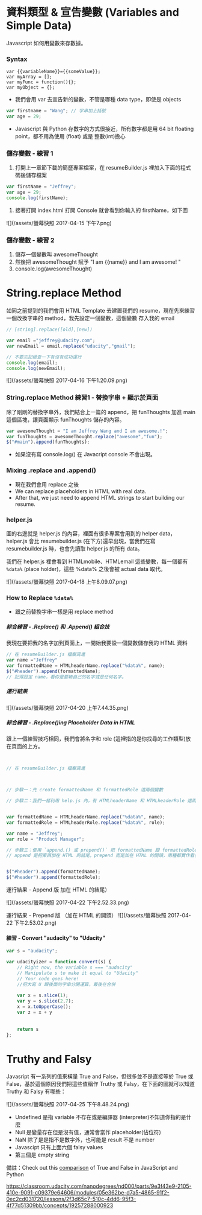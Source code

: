 # 資料類型 & 宣告變數 \(Variables and Simple Data\)

Javascript 如何用變數來存數據。

### Syntax

```
var {{variableName}}={{someValue}};
var myArray = [];
var myFunc = function(){};
var myObject = {};
```

* 我們會用 var 去宣告新的變數，不管是哪種 data type，即使是 objects

```js
var firstname = "Wang"; // 字串加上括號
var age = 29;
```

* Javascript 與 Python 存數字的方式很接近，所有數字都是用 64 bit floating point，都不用為使用 \(float\) 或是 整數\(int\)擔心

### 儲存變數 - 練習 1

1. 打開上一章節下載的簡歷專案檔案，在 resumeBuilder.js 裡加入下面的程式碼後儲存檔案

```js
var firstName = "Jeffrey";
var age = 29;
console.log(firstName);
```

1. 接著打開 index.html 打開 Console 就會看到你輸入的 firstName，如下圖

![](/assets/螢幕快照 2017-04-15 下午7.png)

### 儲存變數 - 練習 2

1. 儲存一個變數叫 awesomeThought
2. 然後把 awesomeThought 賦予 "I am {{name}} and I am awesome! "
3. console.log\(awesomeThought\)


# String.replace Method

如同之前提到的我們會用 HTML Template 去建置我們的 resume，現在先來練習一個改換字串的 method，我先設定一個變數，這個變數
存入我的 email




```javascript
// [string].replace([old],[new])

var email ="jeffrey@udacity.com";
var newEmail = email.replace("udacity","gmail");

// 不要忘記檢查一下有沒有成功運行
console.log(email);
console.log(newEmail);
```

![](/assets/螢幕快照 2017-04-16 下午1.20.09.png)


### String.replace Method 練習1 - 替換字串 + 顯示於頁面

除了剛剛的替換字串外，我們結合上一篇的 append，把 funThoughts 加進 main 這個區塊，讓頁面顯示 funThoughts 儲存的內容。

```javascript
var awesomeThought = "I am Jeffrey Wang and I am awesome.!";
var funThoughts = awesomeThought.replace("awesome","fun");
$("#main").append(funThoughts);
```
* 如果沒有寫 console.log() 在 Javacript console 不會出現。

### Mixing .replace and .append()
* 現在我們會用 replace 之後
 *  We can replace placeholders in HTML with real data.
 *  After that, we just need to append HTML strings to start building our resume.

### helper.js

圖的右邊就是 helper.js 的內容，裡面有很多專案會用到的 helper data，helper.js 會比 resumebuilder.js (在下方)還早出現，當我們在寫 resumebuilder.js 時，也會先讀取 helper.js 的所有 data。

我們在 helper.js 裡會看到 HTMLmobile、HTMLemail 這些變數，每一個都有 `%data%` (place holder)，這些 %data% 之後會被 actual data 取代。

![](/assets/螢幕快照 2017-04-18 上午8.09.07.png)

### How to Replace `%data%` 
* 跟之前替換字串一樣是用 replace method

##### 綜合練習 - .Replace() 和 .Append() 組合技
我現在要把我的名字加到頁面上，一開始我要設一個變數儲存我的 HTML 資料

```javascript
// 在 resumeBuilder.js 檔案寫進
var name ="Jeffrey"
var formattedName = HTMLheaderName.replace("%data%", name);
$("#header").append(formattedName);
// 記得設定 name，看你是要填自己的名字或是任何名字。
```
##### 運行結果
![](/assets/螢幕快照 2017-04-20 上午7.44.35.png)


##### 綜合練習 - .Replace()ing Placeholder Data in HTML
跟上一個練習技巧相同，我們會將名字和 role (這裡指的是你找尋的工作類型)放在頁面的上方。

```javascript


// 在 resumeBuilder.js 檔案寫進



// 步驟一：先 create formattedName 和 formattedRole 這兩個變數

// 步驟二：我們一樣利用 help.js 內，有 HTMLheaderName 和 HTMLheaderRole 這兩個 HTML strings，我們用replace method 把 HTML strings 內的 `%data%` 替換成你的 name 跟 role 


var formattedName = HTMLheaderName.replace("%data%", name);
var formattedRole = HTMLheaderRole.replace("%data%", role);

var name = "Jeffrey";
var role = "Product Manager";

// 步驟三：使用 `append.() 或 prepend()` 把 formattedName 跟 formattedRole 加到頁面上。
// append 是把東西加在 HTML 的結尾，prepend 而是加在 HTML 的開頭，兩種都實作看看。


$("#header").append(formattedName);
$("#header").append(formattedRole);

```
運行結果 - Append 版 加在 HTML 的結尾）

![](/assets/螢幕快照 2017-04-22 下午2.52.33.png)


運行結果 - Prepend 版 （加在 HTML 的開頭）
![](/assets/螢幕快照 2017-04-22 下午2.53.02.png)


#### 練習 - Convert "audacity" to "Udacity"

```javascript
var s = "audacity";

var udacityizer = function convert(s) {  
    // Right now, the variable s === "audacity"
    // Manipulate s to make it equal to "Udacity"
    // Your code goes here!
    //把大寫 U 跟後面的字串分開運算，最後在合併
    
    var x = s.slice(1);
    var y = s.slice(2,7);
    x = x.toUpperCase();
    var z = x + y
    
    
    return s
};
```



# Truthy and Falsy
Javasript 有一系列的值來橫量 True and False，但很多並不是直接等於 True 或 False，基於這個原因我們把這些值稱作 Truthy 或 Falsy，在下面的圖就可以知道 Truthy 和 Falsy 有哪些：
 
![](/assets/螢幕快照 2017-04-25 下午8.48.24.png)
* Undefined 是指 variable 不存在或是編譯器 (interpreter)不知道你指的是什麼
* Null 是變量存在但是沒有值，通常會當作 placeholder(佔位符)
* NaN 除了是是指不是數字外，也可能是 result 不是 number
* Javascipt 只有上面六個 falsy values
 * 第三個是 empty string

備註：Check out this [comparison](/qian-duan-gong-cheng-shi/xue-xi-zi-yuan.md) of True and False in JavaScript and Python

https://classroom.udacity.com/nanodegrees/nd000/parts/9e3f43e9-2105-410e-9091-c09379e64606/modules/05e362be-d7a5-4865-91f2-0ec2cd031720/lessons/2f3d65c7-510c-4dd6-95f3-4f77d51309bb/concepts/19257288000923



